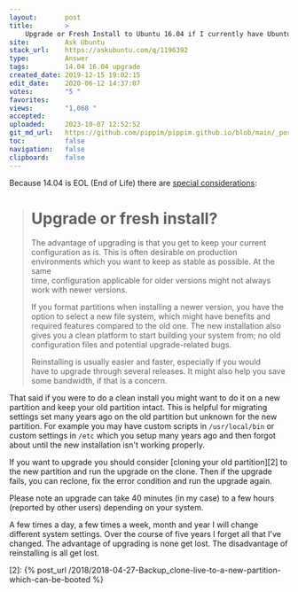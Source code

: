 ```yaml
---
layout:       post
title:        >
    Upgrade or Fresh Install to Ubuntu 16.04 if I currently have Ubuntu 14.04
site:         Ask Ubuntu
stack_url:    https://askubuntu.com/q/1196392
type:         Answer
tags:         14.04 16.04 upgrade
created_date: 2019-12-15 19:02:15
edit_date:    2020-06-12 14:37:07
votes:        "5 "
favorites:    
views:        "1,068 "
accepted:     
uploaded:     2023-10-07 12:52:52
git_md_url:   https://github.com/pippim/pippim.github.io/blob/main/_posts/2019/2019-12-15-Upgrade-or-Fresh-Install-to-Ubuntu-16.04-if-I-currently-have-Ubuntu-14.04.md
toc:          false
navigation:   false
clipboard:    false
---
```


Because 14.04 is EOL (End of Life) there are [special considerations][1]:

> # Upgrade or fresh install?  
>   
> The advantage of upgrading is that you get to keep your current  
> configuration as is. This is often desirable on production  
> environments which you want to keep as stable as possible. At the same  
> time, configuration applicable for older versions might not always  
> work with newer versions.  
>   
> If you format partitions when installing a newer version, you have the  
> option to select a new file system, which might have benefits and  
> required features compared to the old one. The new installation also  
> gives you a clean platform to start building your system from; no old  
> configuration files and potential upgrade-related bugs.  
>   
> Reinstalling is usually easier and faster, especially if you would  
> have to upgrade through several releases. It might also help you save  
> some bandwidth, if that is a concern.  

That said if you were to do a clean install you might want to do it on a new partition and keep your old partition intact. This is helpful for migrating settings set many years ago on the old partition but unknown for the new partition. For example you may have custom scripts in `/usr/local/bin` or custom settings in `/etc` which you setup many years ago and then forgot about until the new installation isn't working properly.

If you want to upgrade you should consider [cloning your old partition][2] to the new partition and run the upgrade on the clone. Then if the upgrade fails, you can reclone, fix the error condition and run the upgrade again.

Please note an upgrade can take 40 minutes (in my case) to a few hours (reported by other users) depending on your system.

A few times a day, a few times a week, month and year I will change different system settings. Over the course of five years I forget all that I've changed. The advantage of upgrading is none get lost. The disadvantage of reinstalling is all get lost.

  [1]: https://help.ubuntu.com/community/EOLUpgrades
  [2]: {% post_url /2018/2018-04-27-Backup_clone-live-to-a-new-partition-which-can-be-booted %}
